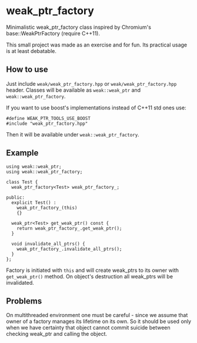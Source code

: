 weak_ptr_factory
===============

Minimalistic weak_ptr_factory class inspired by Chromium's base::WeakPtrFactory
(require C++11).

This small project was made as an exercise and for fun. Its practical usage is
at least debatable.

How to use
---------------

Just include `weak/weak_ptr_factory.hpp` or `weak/weak_ptr_factory.hpp` header.
Classes will be available as `weak::weak_ptr` and `weak::weak_ptr_factory`.

If you want to use boost's implementations instead of C++11 std ones use:

    #define WEAK_PTR_TOOLS_USE_BOOST
    #include "weak_ptr_factory.hpp"

Then it will be available under `weak::weak_ptr_factory`.

Example
---------------

    using weak::weak_ptr;
    using weak::weak_ptr_factory;

    class Test {
      weak_ptr_factory<Test> weak_ptr_factory_;

    public:
      explicit Test() :
        weak_ptr_factory_(this)
        {}

      weak_ptr<Test> get_weak_ptr() const {
        return weak_ptr_factory_.get_weak_ptr();
      }

      void invalidate_all_ptrs() {
        weak_ptr_factory_.invalidate_all_ptrs();
      }
    };

Factory is initiated with `this` and will create weak_ptrs to its owner with
`get_weak_ptr()` method. On object's destruction all weak_ptrs will be
invalidated.

Problems
---------------

On multithreaded environment one must be careful - since we assume that owner of
a factory manages its lifetime on its own. So it should be used only when we
have certainty that object cannot commit suicide between checking weak_ptr and
calling the object.
